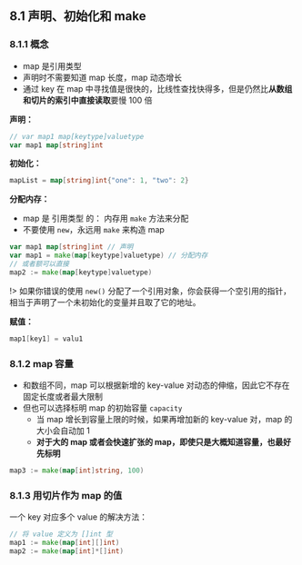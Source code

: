 ## 8.1 声明、初始化和 make

### 8.1.1 概念

- map 是引用类型
- 声明时不需要知道 map 长度，map 动态增长
- 通过 key 在 map 中寻找值是很快的，比线性查找快得多，但是仍然比**从数组和切片的索引中直接读取**要慢 100 倍

**声明：**

```go
// var map1 map[keytype]valuetype
var map1 map[string]int
```

**初始化：**

```go
mapList = map[string]int{"one": 1, "two": 2}
```

**分配内存：**

- map 是 引用类型 的： 内存用 `make` 方法来分配
- 不要使用 `new`，永远用 `make` 来构造 map

```go
var map1 map[string]int // 声明
var map1 = make(map[keytype]valuetype) // 分配内存
// 或者额可以直接
map2 := make(map[keytype]valuetype)
```

!> 如果你错误的使用 `new()` 分配了一个引用对象，你会获得一个空引用的指针，相当于声明了一个未初始化的变量并且取了它的地址。

**赋值：**

```go
map1[key1] = valu1
```

### 8.1.2 map 容量

- 和数组不同，map 可以根据新增的 key-value 对动态的伸缩，因此它不存在固定长度或者最大限制
- 但也可以选择标明 map 的初始容量 `capacity`
  - 当 map 增长到容量上限的时候，如果再增加新的 key-value 对，map 的大小会自动加 1
  - **对于大的 map 或者会快速扩张的 map，即使只是大概知道容量，也最好先标明**

```go
map3 := make(map[int]string, 100)
```

### 8.1.3 用切片作为 map 的值

一个 key 对应多个 value 的解决方法：

```go
// 将 value 定义为 []int 型
map1 := make(map[int][]int)
map2 := make(map[int]*[]int)
```